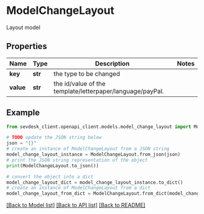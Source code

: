 # ModelChangeLayout

Layout model

## Properties

Name | Type | Description | Notes
------------ | ------------- | ------------- | -------------
**key** | **str** | the type to be changed | 
**value** | **str** | the id/value of the template/letterpaper/language/payPal. | 

## Example

```python
from sevdesk_client.openapi_client.models.model_change_layout import ModelChangeLayout

# TODO update the JSON string below
json = "{}"
# create an instance of ModelChangeLayout from a JSON string
model_change_layout_instance = ModelChangeLayout.from_json(json)
# print the JSON string representation of the object
print(ModelChangeLayout.to_json())

# convert the object into a dict
model_change_layout_dict = model_change_layout_instance.to_dict()
# create an instance of ModelChangeLayout from a dict
model_change_layout_from_dict = ModelChangeLayout.from_dict(model_change_layout_dict)
```
[[Back to Model list]](../README.md#documentation-for-models) [[Back to API list]](../README.md#documentation-for-api-endpoints) [[Back to README]](../README.md)


